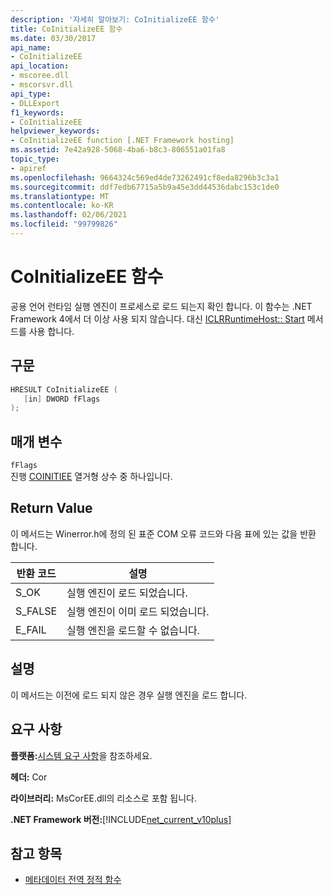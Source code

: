 ```yaml
---
description: '자세히 알아보기: CoInitializeEE 함수'
title: CoInitializeEE 함수
ms.date: 03/30/2017
api_name:
- CoInitializeEE
api_location:
- mscoree.dll
- mscorsvr.dll
api_type:
- DLLExport
f1_keywords:
- CoInitializeEE
helpviewer_keywords:
- CoInitializeEE function [.NET Framework hosting]
ms.assetid: 7e42a928-5068-4ba6-b8c3-806551a01fa8
topic_type:
- apiref
ms.openlocfilehash: 9664324c569ed4de73262491cf8eda8296b3c3a1
ms.sourcegitcommit: ddf7edb67715a5b9a45e3dd44536dabc153c1de0
ms.translationtype: MT
ms.contentlocale: ko-KR
ms.lasthandoff: 02/06/2021
ms.locfileid: "99799826"
---
```

# <a name="coinitializeee-function"></a>CoInitializeEE 함수

공용 언어 런타임 실행 엔진이 프로세스로 로드 되는지 확인 합니다. 이 함수는 .NET Framework 4에서 더 이상 사용 되지 않습니다. 대신 [ICLRRuntimeHost:: Start](iclrruntimehost-start-method.md) 메서드를 사용 합니다.  
  
## <a name="syntax"></a>구문  
  
```cpp  
HRESULT CoInitializeEE (  
   [in] DWORD fFlags  
);  
```  
  
## <a name="parameters"></a>매개 변수  

 `fFlags`  
 진행 [COINITIEE](../metadata/coinitiee-enumeration.md) 열거형 상수 중 하나입니다.  
  
## <a name="return-value"></a>Return Value  

 이 메서드는 Winerror.h에 정의 된 표준 COM 오류 코드와 다음 표에 있는 값을 반환 합니다.  
  
|반환 코드|설명|  
|-----------------|-----------------|  
|S_OK|실행 엔진이 로드 되었습니다.|  
|S_FALSE|실행 엔진이 이미 로드 되었습니다.|  
|E_FAIL|실행 엔진을 로드할 수 없습니다.|  
  
## <a name="remarks"></a>설명  

 이 메서드는 이전에 로드 되지 않은 경우 실행 엔진을 로드 합니다.  
  
## <a name="requirements"></a>요구 사항  

 **플랫폼:**[시스템 요구 사항](../../get-started/system-requirements.md)을 참조하세요.  
  
 **헤더:** Cor  
  
 **라이브러리:** MsCorEE.dll의 리소스로 포함 됩니다.  
  
 **.NET Framework 버전:**[!INCLUDE[net_current_v10plus](../../../../includes/net-current-v10plus-md.md)]  
  
## <a name="see-also"></a>참고 항목

- [메타데이터 전역 정적 함수](../metadata/metadata-global-static-functions.md)
